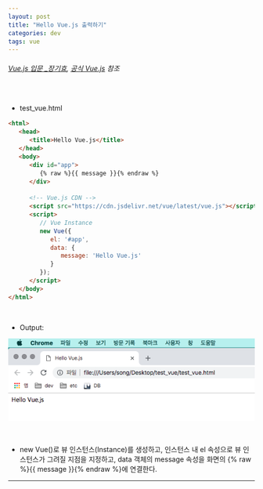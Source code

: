 ```yaml
---
layout: post
title: "Hello Vue.js 출력하기"
categories: dev
tags: vue
---
```


###### [Vue.js 입문 _장기효](https://joshua1988.github.io/web-development/vuejs/doit-vuejs-book/), [공식 Vue.js](https://vuejs.org/) 참조

<br>

- test_vue.html

```html
<html>
   <head>
      <title>Hello Vue.js</title>
   </head>
   <body>
      <div id="app">
         {% raw %}{{ message }}{% endraw %}
      </div>
      
      <!-- Vue.js CDN -->
      <script src="https://cdn.jsdelivr.net/vue/latest/vue.js"></script>
      <script>
         // Vue Instance
         new Vue({
            el: '#app',
            data: {
               message: 'Hello Vue.js'
            }
         });
      </script>
   </body>
</html>
```

<br>

- Output:

![img](/assets/img/vue-01-01.png)

<br>

- new Vue()로 뷰 인스턴스(Instance)를 생성하고, 인스턴스 내 el 속성으로 뷰 인스턴스가 그려질 지점을 지정하고, data 객체의 message 속성을 화면의 {% raw %}{{ message }}{% endraw %}에 연결한다.

------

<br>